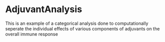 # AdjuvantAnalysis

This is an example of a categorical analysis done to computationally seperate the individual effects of various components of adjuvants on the overall immune response
